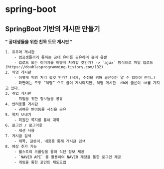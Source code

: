 # spring-boot
## SpringBoot 기반의 게시판 만들기


**" 공대생들을 위한 친목 도모 게시판 "**

    1. 유우머 게시판
        - 컴공생들끼리 통하는 공대 유머를 공유하며 흥미 유발
        - 업로드 되는 이미지를 어떻게 처리할 것인가? -> `ajax` 방식으로 파일 업로드 (https://doublesprogramming.tistory.com/132)
    2. 익명 게시판
        - 어떻게 익명 처리 할것 인가? (삭제, 수정을 위해 글쓴이는 알 수 있어야 한다.)
        - 화면에는 모두 “익명” 으로 글이 게시되지만, 익명 게시판  db에 글쓴이 id를 가지고 있다.
    3. 취업 게시판
        - 취업을 위한 정보들을 공유
    4. 반려동물 게시판
        - 귀여운 반려동물 사진을 공유
    5. 쪽지 보내기
        - 회원간 쪽지를 통해 대화 
    6. 로그인 / 로그아웃
        - 세션 사용
    7. 게시글 검색 
        - 제목, 글쓴이, 내용를 통해 게시글 검색 
    8. 예상 추가 기능
        - 웰스토리 크롤링을 통해 식단 정보 제공
        - `NAVER API` 를 활용하여 NAVER 계정을 통한 로그인 제공
        - 게임을 통한 포인트 제도도입
